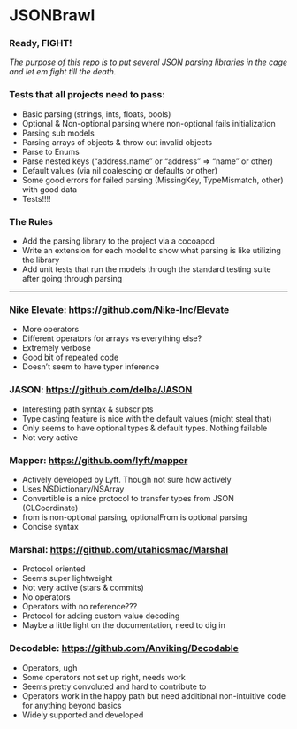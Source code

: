 # JSONBrawl
### Ready, FIGHT!

*The purpose of this repo is to put several JSON parsing libraries in the cage and let em fight till the death.*

### Tests that all projects need to pass:
- Basic parsing (strings, ints, floats, bools)
- Optional & Non-optional parsing where non-optional fails initialization
- Parsing sub models
- Parsing arrays of objects & throw out invalid objects
- Parse to Enums
- Parse nested keys (“address.name” or “address” => “name” or other)
- Default values (via nil coalescing or defaults or other)
- Some good errors for failed parsing (MissingKey, TypeMismatch, other) with good data
- Tests!!!!

### The Rules
- Add the parsing library to the project via a cocoapod
- Write an extension for each model to show what parsing is like utilizing the library
- Add unit tests that run the models through the standard testing suite after going through parsing

---

### Nike Elevate: https://github.com/Nike-Inc/Elevate
- More operators
- Different operators for arrays vs everything else?
- Extremely verbose
- Good bit of repeated code
- Doesn’t seem to have typer inference

### JASON: https://github.com/delba/JASON
- Interesting path syntax & subscripts
- Type casting feature is nice with the default values (might steal that)
- Only seems to have optional types & default types. Nothing failable
- Not very active

### Mapper: https://github.com/lyft/mapper
- Actively developed by Lyft. Though not sure how actively
- Uses NSDictionary/NSArray
- Convertible is a nice protocol to transfer types from JSON (CLCoordinate)
- from is non-optional parsing, optionalFrom is optional parsing
- Concise syntax

### Marshal: https://github.com/utahiosmac/Marshal
- Protocol oriented
- Seems super lightweight
- Not very active (stars & commits)
- No operators
- Operators with no reference???
- Protocol for adding custom value decoding
- Maybe a little light on the documentation, need to dig in

### Decodable: https://github.com/Anviking/Decodable
- Operators, ugh
- Some operators not set up right, needs work
- Seems pretty convoluted and hard to contribute to
- Operators work in the happy path but need additional non-intuitive code for anything beyond basics
- Widely supported and developed
